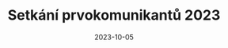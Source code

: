 ---
title: Setkání prvokomunikantů 2023
layout: gallery
type: gallery
date: 2023-10-05
imgseries: 2023
gallery: setkani-prvokomunikantu-2023
titimg: /imgs/gallery/setkani-prvokomunikantu-2023/tit.jpg
---